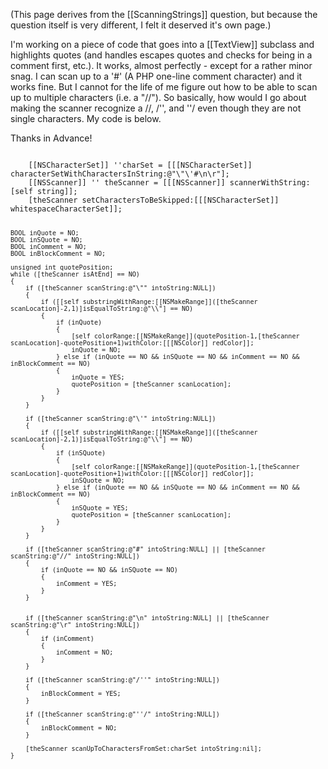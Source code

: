 (This page derives from the [[ScanningStrings]] question, but because the question itself is very different, I felt it deserved it's own page.)

I'm working on a piece of code that goes into a [[TextView]] subclass and highlights quotes (and handles escapes quotes and checks for being in a comment first, etc.).  It works, almost perfectly - except for a rather minor snag.  I can scan up to a '#' (A PHP one-line comment character) and it works fine.  But I cannot for the life of me figure out how to be able to scan up to multiple characters (i.e. a "//").  So basically, how would I go about making the scanner recognize a //, /'', and ''/ even though they are not single characters.  My code is below.

Thanks in Advance!

<code>
    [[NSCharacterSet]] ''charSet = [[[NSCharacterSet]] characterSetWithCharactersInString:@"\"\'#\n\r"];
    [[NSScanner]] '' theScanner = [[[NSScanner]] scannerWithString:[self string]];
    [theScanner setCharactersToBeSkipped:[[[NSCharacterSet]] whitespaceCharacterSet]];

    BOOL inQuote = NO;
    BOOL inSQuote = NO;
    BOOL inComment = NO;
    BOOL inBlockComment = NO;

    unsigned int quotePosition;
    while ([theScanner isAtEnd] == NO)
    {
        if ([theScanner scanString:@"\"" intoString:NULL])
        {
            if ([[self substringWithRange:[[NSMakeRange]]([theScanner scanLocation]-2,1)]isEqualToString:@"\\"] == NO)
            {
                if (inQuote)
                {
                    [self colorRange:[[NSMakeRange]](quotePosition-1,[theScanner scanLocation]-quotePosition+1)withColor:[[[NSColor]] redColor]];
                    inQuote = NO;
                } else if (inQuote == NO && inSQuote == NO && inComment == NO && inBlockComment == NO)
                {
                    inQuote = YES;
                    quotePosition = [theScanner scanLocation];
                }
            }
        }

        if ([theScanner scanString:@"\'" intoString:NULL])
        {
            if ([[self substringWithRange:[[NSMakeRange]]([theScanner scanLocation]-2,1)]isEqualToString:@"\\"] == NO)
            {
                if (inSQuote)
                {
                    [self colorRange:[[NSMakeRange]](quotePosition-1,[theScanner scanLocation]-quotePosition+1)withColor:[[[NSColor]] redColor]];
                    inSQuote = NO;
                } else if (inQuote == NO && inSQuote == NO && inComment == NO && inBlockComment == NO)
                {
                    inSQuote = YES;
                    quotePosition = [theScanner scanLocation];
                }
            }
        }

        if ([theScanner scanString:@"#" intoString:NULL] || [theScanner scanString:@"//" intoString:NULL])
        {
            if (inQuote == NO && inSQuote == NO)
            {
                inComment = YES;
            }
        }


        if ([theScanner scanString:@"\n" intoString:NULL] || [theScanner scanString:@"\r" intoString:NULL])
        {
            if (inComment)
            {
                inComment = NO;
            }
        }

        if ([theScanner scanString:@"/''" intoString:NULL])
        {
            inBlockComment = YES;
        }

        if ([theScanner scanString:@"''/" intoString:NULL])
        {
            inBlockComment = NO;
        }

        [theScanner scanUpToCharactersFromSet:charSet intoString:nil];
    }
</code>